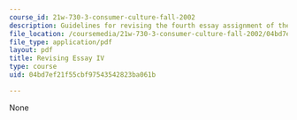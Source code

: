 ```yaml
---
course_id: 21w-730-3-consumer-culture-fall-2002
description: Guidelines for revising the fourth essay assignment of the course.
file_location: /coursemedia/21w-730-3-consumer-culture-fall-2002/04bd7ef21f55cbf97543542823ba061b_revising_essay_4.pdf
file_type: application/pdf
layout: pdf
title: Revising Essay IV
type: course
uid: 04bd7ef21f55cbf97543542823ba061b

---
```

None